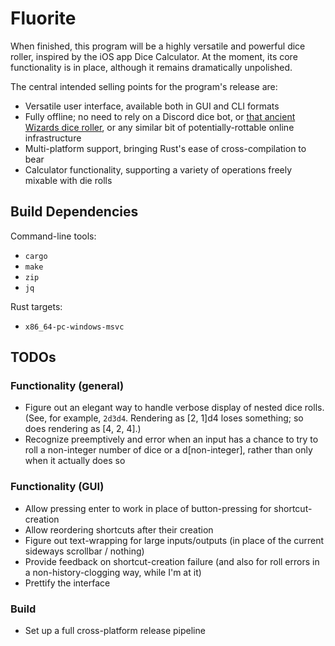 # Fluorite

When finished, this program will be a highly versatile and powerful dice roller, inspired by the iOS app Dice Calculator. At the moment, its core functionality is in place, although it remains dramatically unpolished.

The central intended selling points for the program's release are:
- Versatile user interface, available both in GUI and CLI formats
- Fully offline; no need to rely on a Discord dice bot, or [that ancient Wizards dice roller](https://www.wizards.com/dnd/dice/dice.htm), or any similar bit of potentially-rottable online infrastructure
- Multi-platform support, bringing Rust's ease of cross-compilation to bear
- Calculator functionality, supporting a variety of operations freely mixable with die rolls

## Build Dependencies

Command-line tools:
- `cargo`
- `make`
- `zip`
- `jq`

Rust targets:
- `x86_64-pc-windows-msvc`

## TODOs

### Functionality (general)

- Figure out an elegant way to handle verbose display of nested dice rolls. (See, for example, `2d3d4`. Rendering as [2, 1]d4 loses something; so does rendering as [4, 2, 4].)
- Recognize preemptively and error when an input has a chance to try to roll a non-integer number of dice or a d[non-integer], rather than only when it actually does so

### Functionality (GUI)

- Allow pressing enter to work in place of button-pressing for shortcut-creation
- Allow reordering shortcuts after their creation
- Figure out text-wrapping for large inputs/outputs (in place of the current sideways scrollbar / nothing)
- Provide feedback on shortcut-creation failure (and also for roll errors in a non-history-clogging way, while I'm at it)
- Prettify the interface

### Build

- Set up a full cross-platform release pipeline
